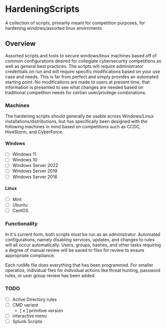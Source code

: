 # HardeningScripts
A collection of scripts, primarily meant for competition purposes, for hardening windows/assorted linux envirnments

## Overview

Assorted scripts and tools to secure windows/linux machines based off of common configurations desired for collegiate cybersecurity competitions as well as general best practices. The scripts will require administrator credentials on run and will require specific modifications based on your use case and needs. This is far from perfect and simply provides an automated starting point. No modifications are made to users at present time, that information is presented to see what changes are needed based on traditional competition needs for certian user/privilege combinations. 

### Machines

The hardening scripts should generally be usable across Windows/Linux installations/distributions, but has specifically been designed with the following machines in mind based on competitions such as CCDC, HiveStorm, and CyberForce. 

#### Windows
- [ ] Windows 11
- [ ] Windows 10
- [ ] Windows Server 2022
- [ ] Windows Server 2019
- [ ] Windows Server 2016

#### Linux
- [ ] Mint
- [ ] Ubuntu
- [ ] CentOS

### Functionality

In it's current form, both scripts must be run as an administrator. Automated configurations, namely disabling services, updates, and changes to rules will all occur automatically. Users, groups, hashes, and other tasks requiring a degree of manual review will be saved to files for review to ensure appropriate compliance. 

Each runMe file does everything that has been programmed. For smaller operatios, individual files for individual actions like threat hunting, password rules, or user group review has been added. 

### TODO

- [ ] Active Directory rules
- [ ] CMD varient
    - [ x ] primitive version 
- [ ] interactive menu
- [ ] Splunk Scripts
